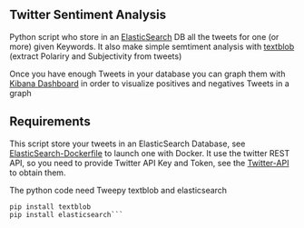 ## Twitter Sentiment Analysis 

Python script who store in an [ElasticSearch](http://www.elasticsearch.org/) DB all the tweets for one (or more) given Keywords.
It also make simple semtiment analysis with [textblob](http://textblob.readthedocs.org/en/dev/) (extract Polariry and Subjectivity from tweets)

Once you have enough Tweets in your database you can graph them with [Kibana Dashboard](http://www.elasticsearch.org/overview/kibana/) in order to visualize positives and negatives Tweets in a graph

## Requirements

This script store your tweets in an ElasticSearch Database, see [ElasticSearch-Dockerfile](https://github.com/dockerfile/elasticsearch) to launch one with Docker.
It use the twitter REST API, so you need to provide Twitter API Key and Token, see the [Twitter-API](https://apps.twitter.com/app/new) to obtain them.

The python code need Tweepy textblob and elasticsearch

```pip install tweepy
pip install textblob
pip install elasticsearch```
